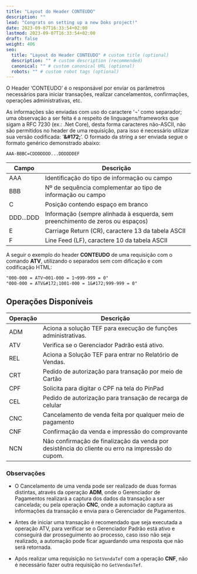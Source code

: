 ```yaml
---
title: "Layout do Header CONTEUDO"
description: ""
lead: "Congrats on setting up a new Doks project!"
date: 2023-09-07T16:33:54+02:00
lastmod: 2023-09-07T16:33:54+02:00
draft: false
weight: 406
seo:
  title: "Layout do Header CONTEUDO" # custom title (optional)
  description: "" # custom description (recommended)
  canonical: "" # custom canonical URL (optional)
  robots: "" # custom robot tags (optional)
---
```

O Header ‘CONTEUDO’ é o responsável por enviar os parâmetros necessários para iniciar transações, realizar cancelamentos, confirmações, operações administrativas, etc.

As informações são enviadas com uso do caractere ‘¬’ como separador; uma observação a ser feita é a respeito de linguagens/frameworks que sigam a RFC 7230 (ex.: .Net Core), desta forma caracteres não-ASCII, não são permitidos no header de uma requisição, para isso é necessário utilizar sua versão codificada: ‘**&amp;#172;**’.
O formado da string a ser enviada segue o formato genérico demonstrado abaixo:

```txt {title="Layout da string"}
AAA-BBBC=CDDDDDDD...DDDDDDEF
```

| Campo       | Descrição                                                                 |
|-------------|---------------------------------------------------------------------------|
| AAA         | Identificação do tipo de informação ou campo                              |
| BBB         | Nº de sequência complementar ao tipo de informação ou campo               |
| C           | Posição contendo espaço em branco                                          |
| DDD...DDD   | Informação (sempre alinhada à esquerda, sem preenchimento de zeros ou espaços) |
| E           | Carriage Return (CR), caractere 13 da tabela ASCII                        |
| F           | Line Feed (LF), caractere 10 da tabela ASCII                              |


A seguir o exemplo do header **CONTEUDO** de uma requisição com o comando **ATV**, utilizando o separados sem com dificação e com codificação HTML:

```txt {title="Exemplos do comando ATV"}
"000-000 = ATV¬001-000 = 1¬999-999 = 0"
"000-000 = ATV&#172;1001-000 = 1&#172;999-999 = 0"

```

## Operações Disponíveis

| Operação | Descrição                                                                 |
|----------|---------------------------------------------------------------------------|
| ADM      | Aciona a solução TEF para execução de funções administrativas.            |
| ATV      | Verifica se o Gerenciador Padrão está ativo.                              |
| REL      | Aciona a Solução TEF para entrar no Relatório de Vendas.                  |
| CRT      | Pedido de autorização para transação por meio de Cartão                   |
| CPF      | Solicita para digitar o CPF na tela do PinPad                             |
| CEL      | Pedido de autorização para transação de recarga de celular                |
| CNC      | Cancelamento de venda feita por qualquer meio de pagamento                |
| CNF      | Confirmação da venda e impressão do comprovante                           |
| NCN      | Não confirmação de finalização da venda por desistência do cliente ou erro na impressão do cupom.                           |


### Observações

- O Cancelamento de uma venda pode ser realizado de duas formas distintas, através da operação **ADM**, onde o Gerenciador de Pagamentos realizará a captura dos dados da transação a ser cancelada; ou pela operação **CNC**, onde a automação captura as informações da transação e envia para o Gerenciador de Pagamentos.

- Antes de iniciar uma transação é recomendado que seja executada a operação ATV, para verificar se o Gerenciador Padrão está ativo e conseguirá dar prosseguimento ao processo, caso isso não seja realizado, a automação pode ficar aguardando uma resposta que não será retornada.

- Após realizar uma requisição no `SetVendaTef` com a operação **CNF**, não é necessário fazer outra requisição no `GetVendasTef`.
